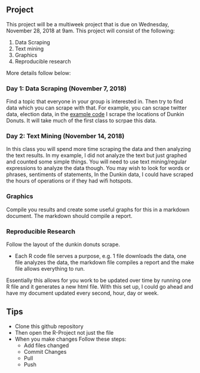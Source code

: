

## Project

This project will be a multiweek project that is due on Wednesday, November 28, 2018 at 9am. This project will consist of the following:

1. Data Scraping
2. Text mining 
3. Graphics
4. Reproducible research

More details follow below:


### Day 1: Data Scraping (November 7, 2018)

Find a topic that everyone in your group is interested in. Then try to find data which you can scrape with that. For example, you can scrape twitter data, election data, in the [example code](https://github.com/Sullivanstatistics/Dunkin_Scrape) I scrape the locations of Dunkin Donuts. It will take much of the first class to scrpae this data. 



### Day 2: Text Mining (November 14, 2018)

In this class you will spend more time scraping the data and then analyzing the text results. In my example, I did not analyze the text but just graphed and counted some simple things. You will need to use text mining/regular expressions to analyze the data though. You may wish to look for words or phrases, sentiments of statements, In the Dunkin data, I could have scraped the hours of operations or if they had wifi hotspots. 

### Graphics

Compile you results and create some useful graphs for this in a markdown document. The markdown should compile a report. 


### Reproducible Research

Follow the layout of the dunkin donuts scrape. 

- Each R code file serves a purpose, e.g. 1 file downloads the data, one file analyzes the data, the markdown file compiles a report and the make file allows everything to run.

Essentially this allows for you work to be updated over time by running one R file and it generates a new html file. With this set up, I could go ahead and have my document updated every second, hour, day or week. 


## Tips

- Clone this github repository
- Then open the R-Project not just the file
- When you make changes Follow these steps:
    - Add files changed
    - Commit Changes
    - Pull 
    - Push
    
    